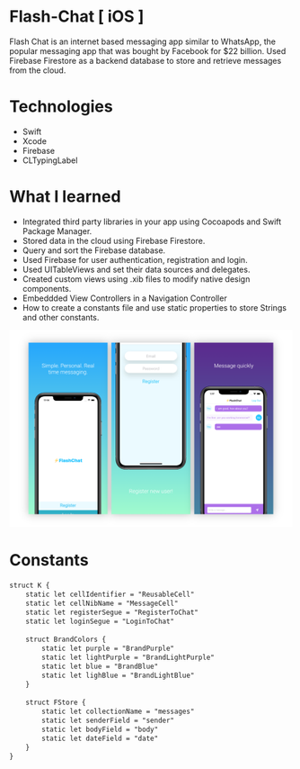 


# Flash-Chat [ iOS ]

Flash Chat is an internet based messaging app similar to WhatsApp, the popular messaging app that was bought by Facebook for $22 billion. Used Firebase Firestore as a backend database to store and retrieve messages from the cloud. 

# Technologies
* Swift
* Xcode
* Firebase
* CLTypingLabel

# What I learned

* Integrated third party libraries in your app using Cocoapods and Swift Package Manager.
* Stored data in the cloud using Firebase Firestore.
* Query and sort the Firebase database.
* Used Firebase for user authentication, registration and login.
* Used UITableViews and set their data sources and delegates.
* Created custom views using .xib files to modify native design components.
* Embeddded View Controllers in a Navigation Controller
* How to create a constants file and use static properties to store Strings and other constants.


<p float = "left" padding = 30px>
<Img src = "https://github.com/SukhrajBirSingh/Flash-Chat-iOS13/blob/main/Screenshot/Apple%20iPhone%2011%20Pro%20Max%20Presentation-2.png?raw=true">





</p>








# Constants
```
struct K {
    static let cellIdentifier = "ReusableCell"
    static let cellNibName = "MessageCell"
    static let registerSegue = "RegisterToChat"
    static let loginSegue = "LoginToChat"
    
    struct BrandColors {
        static let purple = "BrandPurple"
        static let lightPurple = "BrandLightPurple"
        static let blue = "BrandBlue"
        static let lighBlue = "BrandLightBlue"
    }
    
    struct FStore {
        static let collectionName = "messages"
        static let senderField = "sender"
        static let bodyField = "body"
        static let dateField = "date"
    }
}



